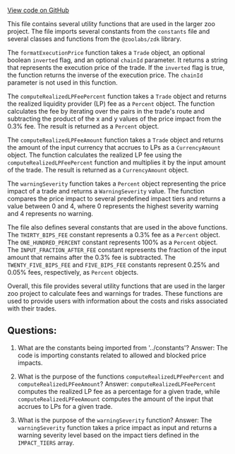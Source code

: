 [View code on GitHub](zoo-labs/zoo/blob/master/core/src/functions/prices.ts)

This file contains several utility functions that are used in the larger zoo project. The file imports several constants from the `constants` file and several classes and functions from the `@zoolabs/zdk` library. 

The `formatExecutionPrice` function takes a `Trade` object, an optional boolean `inverted` flag, and an optional `chainId` parameter. It returns a string that represents the execution price of the trade. If the `inverted` flag is true, the function returns the inverse of the execution price. The `chainId` parameter is not used in this function. 

The `computeRealizedLPFeePercent` function takes a `Trade` object and returns the realized liquidity provider (LP) fee as a `Percent` object. The function calculates the fee by iterating over the pairs in the trade's route and subtracting the product of the x and y values of the price impact from the 0.3% fee. The result is returned as a `Percent` object. 

The `computeRealizedLPFeeAmount` function takes a `Trade` object and returns the amount of the input currency that accrues to LPs as a `CurrencyAmount` object. The function calculates the realized LP fee using the `computeRealizedLPFeePercent` function and multiplies it by the input amount of the trade. The result is returned as a `CurrencyAmount` object. 

The `warningSeverity` function takes a `Percent` object representing the price impact of a trade and returns a `WarningSeverity` value. The function compares the price impact to several predefined impact tiers and returns a value between 0 and 4, where 0 represents the highest severity warning and 4 represents no warning. 

The file also defines several constants that are used in the above functions. The `THIRTY_BIPS_FEE` constant represents a 0.3% fee as a `Percent` object. The `ONE_HUNDRED_PERCENT` constant represents 100% as a `Percent` object. The `INPUT_FRACTION_AFTER_FEE` constant represents the fraction of the input amount that remains after the 0.3% fee is subtracted. The `TWENTY_FIVE_BIPS_FEE` and `FIVE_BIPS_FEE` constants represent 0.25% and 0.05% fees, respectively, as `Percent` objects. 

Overall, this file provides several utility functions that are used in the larger zoo project to calculate fees and warnings for trades. These functions are used to provide users with information about the costs and risks associated with their trades.
## Questions: 
 1. What are the constants being imported from '../constants'?
Answer: The code is importing constants related to allowed and blocked price impacts.

2. What is the purpose of the functions `computeRealizedLPFeePercent` and `computeRealizedLPFeeAmount`?
Answer: `computeRealizedLPFeePercent` computes the realized LP fee as a percentage for a given trade, while `computeRealizedLPFeeAmount` computes the amount of the input that accrues to LPs for a given trade.

3. What is the purpose of the `warningSeverity` function?
Answer: The `warningSeverity` function takes a price impact as input and returns a warning severity level based on the impact tiers defined in the `IMPACT_TIERS` array.